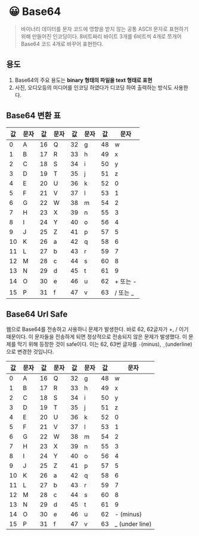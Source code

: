 #  😀 **Base64**
> 바이너리 데이터를 문자 코드에 영향을 받지 않는 공통 ASCII 문자로 표현하기 위해 만들어진 인코딩이다.
> 8비트짜리 바이트 3개를 6비트씩 4개로 쪼개어 Base64 코드 4개로 바꾸어 표현한다.

## 용도
1. Base64의 주요 용도는 **binary 형태의 파일을 text 형태로 표현**
2. 사진, 오디오등의 미디어를 인코딩 하였다가 디코딩 하여 출력하는 방식도 사용한다.

## Base64 변환 표

| **값** | **문자** | **값** | **문자** | **값** | **문자** | **값** | **문자** |
| ----- | ------ | ----- | ------ | ----- | ------ | ----- | ------ |
| 0     | A      | 16    | Q      | 32    | g      | 48    | w      |
| 1     | B      | 17    | R      | 33    | h      | 49    | x      |
| 2     | C      | 18    | S      | 34    | i      | 50    | y      |
| 3     | D      | 19    | T      | 35    | j      | 51    | z      |
| 4     | E      | 20    | U      | 36    | k      | 52    | 0      |
| 5     | F      | 21    | V      | 37    | l      | 53    | 1      |
| 6     | G      | 22    | W      | 38    | m      | 54    | 2      |
| 7     | H      | 23    | X      | 39    | n      | 55    | 3      |
| 8     | I      | 24    | Y      | 40    | o      | 56    | 4      |
| 9     | J      | 25    | Z      | 41    | p      | 57    | 5      |
| 10    | K      | 26    | a      | 42    | q      | 58    | 6      |
| 11    | L      | 27    | b      | 43    | r      | 59    | 7      |
| 12    | M      | 28    | c      | 44    | s      | 60    | 8      |
| 13    | N      | 29    | d      | 45    | t      | 61    | 9      |
| 14    | O      | 30    | e      | 46    | u      | 62    | + 또는 - |
| 15    | P      | 31    | f      | 47    | v      | 63    | / 또는 _ |
## Base64 Url Safe
웹으로 Base64를 전송하고 사용하니 문제가 발생한다. 바로 62, 62글자가 +, / 이기 때문이다. 이 문자들을 전송하게 되면 정상적으로 전송되지 않은 문제가 발생했다. 이 문제를 막기 위해 등장한 것이 safe이다. 이는 62, 63번 글자를 `-`(minus), `_`(underline) 으로 변경한 것입니다.

| **값** | **문자** | **값** | **문자** | **값** | **문자** | **값** | **문자**          |
| ----- | ------ | ----- | ------ | ----- | ------ | ----- | --------------- |
| 0     | A      | 16    | Q      | 32    | g      | 48    | w               |
| 1     | B      | 17    | R      | 33    | h      | 49    | x               |
| 2     | C      | 18    | S      | 34    | i      | 50    | y               |
| 3     | D      | 19    | T      | 35    | j      | 51    | z               |
| 4     | E      | 20    | U      | 36    | k      | 52    | 0               |
| 5     | F      | 21    | V      | 37    | l      | 53    | 1               |
| 6     | G      | 22    | W      | 38    | m      | 54    | 2               |
| 7     | H      | 23    | X      | 39    | n      | 55    | 3               |
| 8     | I      | 24    | Y      | 40    | o      | 56    | 4               |
| 9     | J      | 25    | Z      | 41    | p      | 57    | 5               |
| 10    | K      | 26    | a      | 42    | q      | 58    | 6               |
| 11    | L      | 27    | b      | 43    | r      | 59    | 7               |
| 12    | M      | 28    | c      | 44    | s      | 60    | 8               |
| 13    | N      | 29    | d      | 45    | t      | 61    | 9               |
| 14    | O      | 30    | e      | 46    | u      | 62    | - (minus)       |
| 15    | P      | 31    | f      | 47    | v      | 63    | _  (under line) |
